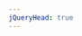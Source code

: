 ```yaml
---
jQueryHead: true
---
```


<div id="StatBlocks"></div>

<script src="{{ 'assets/js/Encounter.js?v=' | append: site.github.build_revision }}"></script>

<script>
$(document).ready(function() {
	//Get Monster List Data
	$.get(
		"{{ './assets/json/MonsterList.json?v=' | append: site.github.build_revision }}"
		,function(data){
			monsterList = $(data).toArray();

			PopulatePage();
		}
	);
});
</script>

